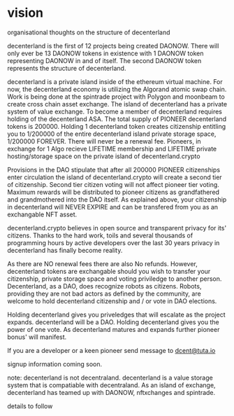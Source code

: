 # vision
organisational thoughts on the structure of decenterland

decenterland is the first of 12 projects being created DAONOW. There will only ever be 13 DAONOW tokens in existence with 1 DAONOW token representing DAONOW in and of itself. The second DAONOW token represents the structure of decenterland.

decenterland is a private island inside of the ethereum virtual machine. For now, the decenterland economy is utilizing the Algorand atomic swap chain. Work is being done at the spintrade project with Polygon and moonbeam to create cross chain asset exchange. The island of decenterland has a private system of value exchange. To become a member of decenterland requires holding of the decenterland ASA. The total supply of PIONEER decenterland tokens is 200000. Holding 1 decenterland token creates citizenship entitling you to 1/200000 of the entire decenterland island private storage space, 1/200000 FOREVER. There will never be a renewal fee. Pioneers, in exchange for 1 Algo recieve LIFETIME membership and LIFETIME private hosting/storage space on the private island of decenterland.crypto

Provisions in the DAO stipulate that after all 200000 PIONEER citizenships enter circulation the island of decenterland.crypto will create a second tier of citizenship. Second tier citizen voting will not affect pioneer tier voting. Maximum rewards will be distributed to pioneer citizens as grandfathered and grandmothered into the DAO itself. As explained above, your citizenship in decenterland will NEVER EXPIRE and can be transfered from you as an exchangable NFT asset.

decenterland.crypto believes in open source and transparent privacy for its' citizens. Thanks to the hard work, toils and several thousands of programming hours by active developers over the last 30 years privacy in decenterland has finally become reality.

As there are NO renewal fees there are also No refunds. However, decenterland tokens are exchangable should you wish to transfer your citizenship, private storage space and voting priviledge to another person. Decenterland, as a DAO, does recognize robots as citizens. Robots, providing they are not bad actors as defined by the community, are welcome to hold decenterland citizenship and / or vote in DAO elections.

Holding decenterland gives you priveledges that will escalate as the project expands. decenterland will be a DAO. Holding decenterland gives you the power of one vote. As decenterland matures and expands further pioneer bonus' will manifest.

If you are a developer or a keen pioneer send message to dcent@tuta.io

signup information coming soon.


note: decenterland is not decentraland. decenterland is a value storage system that is compatiable with decentraland. As an island of exchange, decenterland has teamed up with DAONOW, nftxchanges and spintrade.

details to follow
